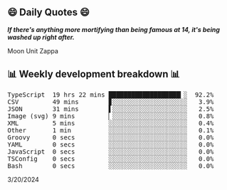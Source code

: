 ## 😄 Daily Quotes 😄

_**If there's anything more mortifying than being famous at 14, it's being washed up right after.**_

Moon Unit Zappa



## 📊 Weekly development breakdown 📊

<pre>TypeScript  19 hrs 22 mins ███████████████████▎░  92.2%
CSV         49 mins        ▊░░░░░░░░░░░░░░░░░░░░   3.9%
JSON        31 mins        ▌░░░░░░░░░░░░░░░░░░░░   2.5%
Image (svg) 9 mins         ▏░░░░░░░░░░░░░░░░░░░░   0.8%
XML         5 mins         ░░░░░░░░░░░░░░░░░░░░░   0.4%
Other       1 min          ░░░░░░░░░░░░░░░░░░░░░   0.1%
Groovy      0 secs         ░░░░░░░░░░░░░░░░░░░░░   0.0%
YAML        0 secs         ░░░░░░░░░░░░░░░░░░░░░   0.0%
JavaScript  0 secs         ░░░░░░░░░░░░░░░░░░░░░   0.0%
TSConfig    0 secs         ░░░░░░░░░░░░░░░░░░░░░   0.0%
Bash        0 secs         ░░░░░░░░░░░░░░░░░░░░░   0.0%</pre>

3/20/2024